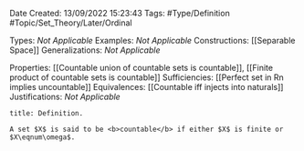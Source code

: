 <div class="topSpace"></div>

Date Created: 13/09/2022 15:23:43
Tags: #Type/Definition #Topic/Set_Theory/Later/Ordinal

Types: <i>Not Applicable</i>
Examples: <i>Not Applicable</i>
Constructions: [[Separable Space]]
Generalizations: <i>Not Applicable</i>

Properties: [[Countable union of countable sets is countable]], [[Finite product of countable sets is countable]]
Sufficiencies: [[Perfect set in Rn implies uncountable]]
Equivalences: [[Countable iff injects into naturals]]
Justifications: <i>Not Applicable</i>

``` ad-Definition
title: Definition.

A set $X$ is said to be <b>countable</b> if either $X$ is finite or $X\eqnum\omega$.

```
